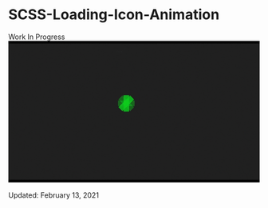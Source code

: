 # SCSS-Loading-Icon-Animation
Work In Progress
<img src='inc.gif'>
<p>Updated: February 13, 2021 </p>
